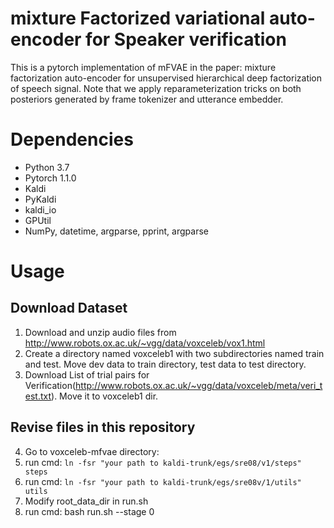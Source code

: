 # mixture Factorized variational auto-encoder for Speaker verification
This is a pytorch implementation of mFVAE in the paper: mixture factorization auto-encoder for unsupervised hierarchical deep factorization of speech signal.
Note that we apply reparameterization tricks on both posteriors generated by frame tokenizer and utterance embedder.

# Dependencies
  * Python 3.7
  * Pytorch 1.1.0
  * Kaldi
  * PyKaldi
  * kaldi_io
  * GPUtil
  * NumPy, datetime, argparse, pprint, argparse

# Usage
## Download Dataset
1. Download and unzip audio files from http://www.robots.ox.ac.uk/~vgg/data/voxceleb/vox1.html
2. Create a directory named voxceleb1 with two subdirectories named train and test. Move dev data to train directory, test data to test directory.
3. Download List of trial pairs for Verification(http://www.robots.ox.ac.uk/~vgg/data/voxceleb/meta/veri_test.txt). Move it to voxceleb1 dir.

## Revise files in this repository
4. Go to voxceleb-mfvae directory:
4. run cmd: `ln -fsr "your path to kaldi-trunk/egs/sre08/v1/steps" steps`
5. run cmd: `ln -fsr "your path to kaldi-trunk/egs/sre08v/1/utils" utils`
6. Modify root_data_dir in run.sh
7. run cmd: bash run.sh --stage 0
